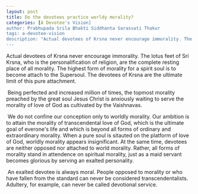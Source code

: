 ```yaml
---
layout: post
title: Do the devotees practice worldy morality?
categories: [A Devotee's Vision]
author: Prabhupada Srila Bhakti Siddhanta Sarasvati Thakur
tags: a-devotee-vision
description: "Actual devotees of Krsna never encourage immorality. The lotus feet of Sri Krsna, who is the personalification of religion, are the complete resting place of all morality. The highest form of morality for a spirit soul is to become attach to the Supersoul. The devotees of Krsna are the ultimate limit of this pure attachment."
---
```


Actual devotees of Krsna never encourage immorality. The lotus feet of Sri Krsna, who is the personalification of religion, are the complete resting place of all morality. The highest form of morality for a spirit soul is to become attach to the Supersoul. The devotees of Krsna are the ultimate limit of this pure attachment.

​	Being perfected and increased million of times, the topmost morality preached by the great soul Jesus Christ is anxiously waiting to serve the morality of love of God as cultivated by the Vaishnavas. 

​	We do not confine our conception only to worldly morality. Our ambition is to attain the morality of transcendental love of God, which is the ultimate goal of everone's life and which is beyond all forms of ordinary and extraordinary morality. When a pure soul is sitauted on the platform of love of God, worldly morality appears insignificant. At the same time, devotees are neither opposed nor attached to world morality. Rather, all forms of morality stand in attendence on spiritual morality, just as a maid servant becomes glorious by serving an exalted personality. 

​	An exalted devotee is always moral. People opposed to morality or who have fallen from the standard can never be considered transcendentalists. Adultery, for example, can never be called devotional service. 

























